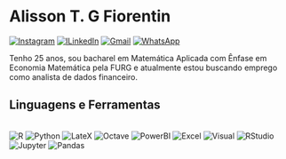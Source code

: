 # Alisson T. G Fiorentin 
[![Instagram](https://img.shields.io/badge/Instagram-E4405F?style=for-the-badge&logo=instagram&logoColor=white
)](https://www.instagram.com/alissonfiorentin/)
[![ILinkedIn](https://img.shields.io/badge/LinkedIn-0077B5?style=for-the-badge&logo=linkedin&logoColor=white
)](https://www.linkedin.com/in/alifiorentin)
[![Gmail](https://img.shields.io/badge/Gmail-D14836?style=for-the-badge&logo=gmail&logoColor=white
)](alisson.fiorentin@gmail.com)
[![WhatsApp](https://img.shields.io/badge/WhatsApp-25D366?style=for-the-badge&logo=whatsapp&logoColor=white
)](+5553991394392)


Tenho 25 anos, sou bacharel em Matemática Aplicada com Ênfase em Economia Matemática pela FURG e atualmente estou buscando emprego como analista de dados financeiro.

## Linguagens e Ferramentas

<div style="display:inline_block"><br/>
<img aling="center" alt="R" src="https://img.shields.io/badge/R-276DC3?style=for-the-badge&logo=r&logoColor=white"/>
<img aling="center" alt="Python" src="https://img.shields.io/badge/Python-3776AB?style=for-the-badge&logo=python&logoColor=white"/>
<img aling="center" alt="LateX" src="https://img.shields.io/badge/latex-%23008080.svg?style=for-the-badge&logo=latex&logoColor=white" >
<img aling="center" alt="Octave" src="https://img.shields.io/badge/OCTAVE-darkblue?style=for-the-badge&logo=octave&logoColor=fcd683"/>
<img aling="center" alt="PowerBI" src="https://img.shields.io/badge/power_bi-F2C811?style=for-the-badge&logo=powerbi&logoColor=black"/>
<img aling="center" alt="Excel" src="https://img.shields.io/badge/Microsoft_Excel-217346?style=for-the-badge&logo=microsoft-excel&logoColor=white"/>
<img aling="center" alt="Visual" src="https://img.shields.io/badge/Visual%20Studio%20Code-0078d7.svg?style=for-the-badge&logo=visual-studio-code&logoColor=white"/>
<img aling="center" alt="RStudio" src="https://img.shields.io/badge/RStudio-4285F4?style=for-the-badge&logo=rstudio&logoColor=white"/>
<img aling="center" alt="Jupyter" src="https://img.shields.io/badge/jupyter-%23FA0F00.svg?style=for-the-badge&logo=jupyter&logoColor=white"/>
<img aling="center" alt="Pandas" src="https://img.shields.io/badge/pandas-%23150458.svg?style=for-the-badge&logo=pandas&logoColor=white"/>
</div>


